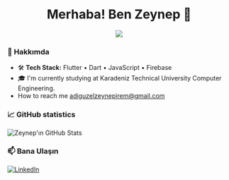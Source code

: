 <h1 align="center">Merhaba! Ben Zeynep 👋</h1>

<p align="center">
  <img src="https://readme-typing-svg.demolab.com?font=Fira+Code&pause=700&color=F7E924&center=true&vCenter=true&width=435&lines=Computer+Engineer;Flutter+%7C+React+Dev;Lifelong+Learner" />
</p>

### 🚀 Hakkımda
- 🛠️ **Tech Stack:** Flutter • Dart • JavaScript • Firebase  
- 🎓  I'm currently studying at Karadeniz Technical University Computer Engineering.
-  How to reach me adiguzelzeynepirem@gmail.com

### 📈 GitHub statistics
![Zeynep'ın GitHub Stats](https://github-readme-stats.vercel.app/api?username=zynpirmadgzl&show_icons=true)

### 📫 Bana Ulaşın
[![LinkedIn](https://img.shields.io/badge/LinkedIn-blue?logo=linkedin&style=flat)](https://www.linkedin.com/in/zynpirmadgzl)


